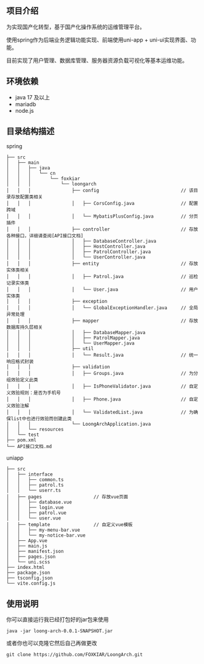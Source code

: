 ## 项目介绍
为实现国产化转型，基于国产化操作系统的运维管理平台。

使用spring作为后端业务逻辑功能实现、前端使用uni-app + uni-ui实现界面、功能。

目前实现了用户管理、数据库管理、服务器资源负载可视化等基本运维功能。


## 环境依赖
+ java 17 及以上
+ mariadb
+ node.js

## 目录结构描述
spring

    ├── src
    │   ├── main
    │   │   ├── java
    │   │   │   └── cn
    │   │   │       └── foxkiar
    │   │   │           └── loongarch
    │   │   │               ├── config                              // 该目录存放配置类相关
    │   │   │               │   ├── CorsConfig.java                 // 配置跨域
    │   │   │               │   └── MybatisPlusConfig.java          // 分页插件
    │   │   │               ├── controller                          // 存放各种接口，详细请查阅[API接口文档]
    │   │   │               │   ├── DatabaseController.java 
    │   │   │               │   ├── HostController.java 
    │   │   │               │   ├── PatrolController.java   
    │   │   │               │   └── UserController.java 
    │   │   │               ├── entity                              // 存放实体类相关
    │   │   │               │   ├── Patrol.java                     // 巡检记录实体类
    │   │   │               │   └── User.java                       // 用户实体类
    │   │   │               ├── exception   
    │   │   │               │   └── GlobalExceptionHandler.java     // 全局异常处理
    │   │   │               ├── mapper                              // 存放数据库持久层相关
    │   │   │               │   ├── DatabaseMapper.java 
    │   │   │               │   ├── PatrolMapper.java   
    │   │   │               │   └── UserMapper.java 
    │   │   │               ├── util    
    │   │   │               │   └── Result.java                     // 统一响应格式封装
    │   │   │               ├── validation  
    │   │   │               │   ├── Groups.java                     // 为分组效验定义此类
    │   │   │               │   ├── IsPhoneValidator.java           // 自定义效验规则：是否为手机号
    │   │   │               │   ├── Phone.java                      // 自定义效验注解
    │   │   │               │   └── ValidatedList.java              // 为确保list中也进行效验而创建此类
    │   │   │               └── LoongArchApplication.java
    │   │   └── resources
    │   └── test
    ├── pom.xml
    └── API接口文档.md


uniapp  

    ├── src
    │   ├── interface       
    │   │   ├── common.ts
    │   │   ├── patrol.ts
    │   │   └── userr.ts
    │   ├── pages                   // 存放vue页面
    │   │   ├── database.vue
    │   │   ├── login.vue
    │   │   ├── patrol.vue
    │   │   └── user.vue
    │   ├── template                // 自定义vue模板
    │   │   ├── my-menu-bar.vue
    │   │   └── my-notice-bar.vue
    │   ├── App.vue
    │   ├── main.js
    │   ├── manifest.json
    │   ├── pages.json
    │   └── uni.scss
    ├── index.html
    ├── package.json
    ├── tsconfig.json
    └── vite.config.js

## 使用说明
你可以直接运行我已经打包好的jar包来使用
```shell
java -jar loong-arch-0.0.1-SNAPSHOT.jar
```

或者你也可以克隆它然后自己再做更改
```shell
git clone https://github.com/FOXKIAR/LoongArch.git
```